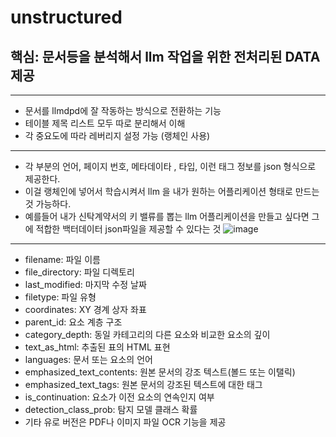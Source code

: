 # unstructured

## 핵심: 문서등을 분석해서 llm 작업을 위한 전처리된 DATA 제공
***
* 문서를 llmdpd에 잘 작동하는 방식으로 전환하는 기능
* 테이블 제목 리스트 모두 따로 분리해서 이해
* 각 중요도에 따라 레버리지 설정 가능 (랭체인 사용)
***

* 각 부분의 언어, 페이지 번호, 메타데이타 , 타입, 이런 태그 정보를 json 형식으로 제공한다.
* 이걸 랭체인에 넣어서 학습시켜서 llm 을 내가 원하는 어플리케이션 형태로 만드는 것 가능하다.
* 예를들어 내가 신탁계약서의 키 밸류를 뽑는 llm 어플리케이션을 만들고 싶다면 그에 적합한 백터데이터 json파일을 제공할 수 있다는 것
![image](https://github.com/Madung2/unstucturedio_test/assets/104334219/af9759b4-dd5f-4423-9857-beec04223e0d)


***

* filename: 파일 이름
* file_directory: 파일 디렉토리
* last_modified: 마지막 수정 날짜
* filetype: 파일 유형
* coordinates: XY 경계 상자 좌표
* parent_id: 요소 계층 구조
* category_depth: 동일 카테고리의 다른 요소와 비교한 요소의 깊이
* text_as_html: 추출된 표의 HTML 표현
* languages: 문서 또는 요소의 언어
* emphasized_text_contents: 원본 문서의 강조 텍스트(볼드 또는 이탤릭)
* emphasized_text_tags: 원본 문서의 강조된 텍스트에 대한 태그
* is_continuation: 요소가 이전 요소의 연속인지 여부
* detection_class_prob: 탐지 모델 클래스 확률
* 기타 유로 버전은 PDF나 이미지 파일 OCR 기능을 제공

